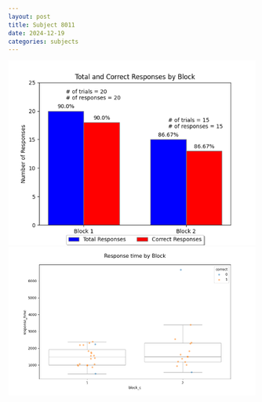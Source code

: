 ```yaml
---
layout: post
title: Subject 8011
date: 2024-12-19
categories: subjects
---
```


![](data/8011/run-8/8011_ATS_responses.png)
![](data/8011/run-8/8011_ATS_rt.png)
